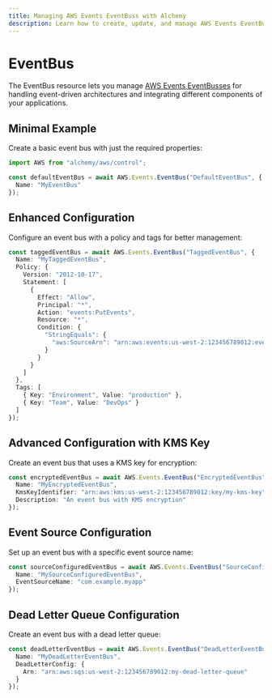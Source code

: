 ```yaml
---
title: Managing AWS Events EventBuss with Alchemy
description: Learn how to create, update, and manage AWS Events EventBuss using Alchemy Cloud Control.
---
```


# EventBus

The EventBus resource lets you manage [AWS Events EventBusses](https://docs.aws.amazon.com/events/latest/userguide/) for handling event-driven architectures and integrating different components of your applications.

## Minimal Example

Create a basic event bus with just the required properties:

```ts
import AWS from "alchemy/aws/control";

const defaultEventBus = await AWS.Events.EventBus("DefaultEventBus", {
  Name: "MyEventBus"
});
```

## Enhanced Configuration

Configure an event bus with a policy and tags for better management:

```ts
const taggedEventBus = await AWS.Events.EventBus("TaggedEventBus", {
  Name: "MyTaggedEventBus",
  Policy: {
    Version: "2012-10-17",
    Statement: [
      {
        Effect: "Allow",
        Principal: "*",
        Action: "events:PutEvents",
        Resource: "*",
        Condition: {
          "StringEquals": {
            "aws:SourceArn": "arn:aws:events:us-west-2:123456789012:event-bus/MyTaggedEventBus"
          }
        }
      }
    ]
  },
  Tags: [
    { Key: "Environment", Value: "production" },
    { Key: "Team", Value: "DevOps" }
  ]
});
```

## Advanced Configuration with KMS Key

Create an event bus that uses a KMS key for encryption:

```ts
const encryptedEventBus = await AWS.Events.EventBus("EncryptedEventBus", {
  Name: "MyEncryptedEventBus",
  KmsKeyIdentifier: "arn:aws:kms:us-west-2:123456789012:key/my-kms-key",
  Description: "An event bus with KMS encryption"
});
```

## Event Source Configuration

Set up an event bus with a specific event source name:

```ts
const sourceConfiguredEventBus = await AWS.Events.EventBus("SourceConfiguredEventBus", {
  Name: "MySourceConfiguredEventBus",
  EventSourceName: "com.example.myapp"
});
```

## Dead Letter Queue Configuration

Create an event bus with a dead letter queue:

```ts
const deadLetterEventBus = await AWS.Events.EventBus("DeadLetterEventBus", {
  Name: "MyDeadLetterEventBus",
  DeadLetterConfig: {
    Arn: "arn:aws:sqs:us-west-2:123456789012:my-dead-letter-queue"
  }
});
```